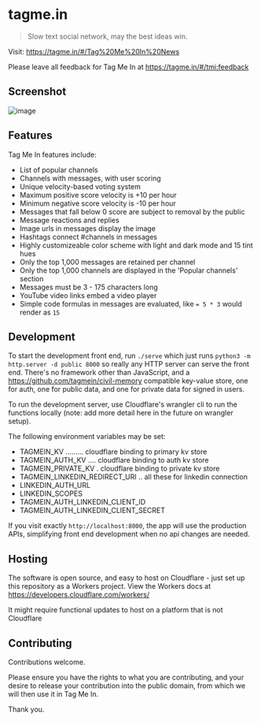 # tagme.in

> Slow text social network, may the best ideas win.

Visit: https://tagme.in/#/Tag%20Me%20In%20News

Please leave all feedback for Tag Me In at https://tagme.in/#/tmi:feedback

## Screenshot

![image](https://github.com/user-attachments/assets/2911c35b-318f-4995-9c36-b9e487b663ea)

## Features

Tag Me In features include:

- List of popular channels
- Channels with messages, with user scoring
- Unique velocity-based voting system
- Maximum positive score velocity is +10 per hour
- Minimum negative score velocity is -10 per hour
- Messages that fall below 0 score are subject to removal by the public
- Message reactions and replies
- Image urls in messages display the image
- Hashtags connect #channels in messages
- Highly customizeable color scheme with light and dark mode and 15 tint hues
- Only the top 1,000 messages are retained per channel
- Only the top 1,000 channels are displayed in the 'Popular channels' section
- Messages must be 3 - 175 characters long
- YouTube video links embed a video player
- Simple code formulas in messages are evaluated, like `= 5 * 3` would render as `15`

## Development

To start the development front end, run `./serve` which just runs `python3 -m http.server -d public 8000` so really any HTTP server can serve the front end. There's no framework other than JavaScript, and a https://github.com/tagmein/civil-memory compatible key-value store, one for auth, one for public data, and one for private data for signed in users.

To run the development server, use Cloudflare's wrangler cli to run the functions locally (note: add more detail here in the future on wrangler setup).

The following environment variables may be set:

- TAGMEIN_KV ......... cloudflare binding to primary kv store
- TAGMEIN_AUTH_KV .... cloudflare binding to auth kv store
- TAGMEIN_PRIVATE_KV . cloudflare binding to private kv store
- TAGMEIN_LINKEDIN_REDIRECT_URI .. all these for linkedin connection
- LINKEDIN_AUTH_URL
- LINKEDIN_SCOPES
- TAGMEIN_AUTH_LINKEDIN_CLIENT_ID
- TAGMEIN_AUTH_LINKEDIN_CLIENT_SECRET

If you visit exactly `http://localhost:8000`, the app will use the production APIs, simplifying front end development when no api changes are needed.

## Hosting

The software is open source, and easy to host on Cloudflare - just set up this repository as a Workers project. View the Workers docs at https://developers.cloudflare.com/workers/

It might require functional updates to host on a platform that is not Cloudflare

## Contributing

Contributions welcome.

Please ensure you have the rights to what you are contributing, and your desire to release your contribution into the public domain, from which we will then use it in Tag Me In.

Thank you.
